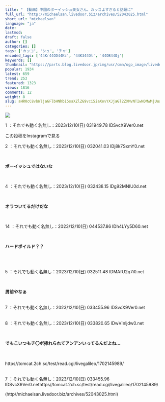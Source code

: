 ```yaml
---
title: " 【動画】中国のボーイッシュ美女さん、カッコよすぎると話題に"
full_url: "http://michaelsan.livedoor.biz/archives/52043025.html"
short_url: "michaelsan"
language: "ja"
date: 
lastmod: 
draft: false
author: []
categories: []
tags: ['カッコ', 'シュ', 'チャ']
encoded_tags: ['44Kr44OD44Kz', '44K344Ol', '44OB44Oj']
keywords: []
thumbnail: "https://parts.blog.livedoor.jp/img/usr/cmn/ogp_image/livedoor.png"
popular: 1934
latest: 659
trend: 253
featured: 1323
views: 1816
comments: 12
weight: 8
slug: aHR0cC8vbWljaGFlbHNhbi5saXZlZG9vci5iaXovYXJjaGl2ZXMvNTIwNDMwMjUuaHRtbA==
---
```


![](https://parts.blog.livedoor.jp/img/usr/cmn/ogp_image/livedoor.png)

<div><p>1 ：それでも動く名無し：2023/12/10(日) 031949.78 IDSvcX9Ver0.net</p><p>この投稿をInstagramで見る</p><p>2 ：それでも動く名無し：2023/12/10(日) 032041.03 IDj8k7SxmY0.net</p><br><b><p>ボーイッシュではないな</p></b><br><p>4 ：それでも動く名無し：2023/12/10(日) 032438.15 IDg92MNIU0d.net</p><br><b><p>オラついてるだけだな</p></b><br><p>14 ：それでも動く名無し：2023/12/10(日) 044537.86 IDh4LYy5D60.net</p><br><b><p>ハードボイルド？？<br></p><br></b><br><p>5 ：それでも動く名無し：2023/12/10(日) 032511.48 IDMAfU2q7i0.net</p><br><b><p>男前やなぁ</p></b><br>7 ：それでも動く名無し：2023/12/10(日) 033455.96 IDSvcX9Ver0.net<br> <br><p>8 ：それでも動く名無し：2023/12/10(日) 033820.65 IDwVInljdw0.net</p><br><b><p>でもこいつもチ〇ポ挿れられてアンアンいってるんだよね…</p><br></b><br>https//tomcat.2ch.sc/test/read.cgi/livegalileo/1702145989/<br><br clear='all'> <p id='a6850dc6aefc0d5bbff2bea180d92d89'> </p> <p id='a6850dc6aefc0d5bbff2bea180d92d89'> </p> <p class='alistcloud-container-6795'></p> <p>7 ：それでも動く名無し：2023/12/10(日) 033455.96 IDSvcX9Ver0.nethttps//tomcat.2ch.sc/test/read.cgi/livegalileo/1702145989/</p></div>

(http//michaelsan.livedoor.biz/archives/52043025.html)
